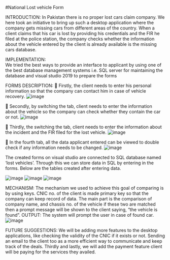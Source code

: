 #National Lost vehicle Form

INTRODUCTION:
In Pakistan there is no proper lost cars claim company. We here took an initiative to bring up such a desktop application where the company gets missing cars from different areas of the country. When a client claims that his car is lost by providing his credentials and the FIR he filed at the police station, the company checks whether the information about the vehicle entered by the client is already available is the missing cars database. 

IMPLEMENTATION:  
We tried the best ways to provide an interface to applicant by using one of the best database management systems i.e. SQL server for maintaining the database and visual studio 2019 to prepare the forms 

FORMS DESCRIPTION:
	Firstly, the client needs to enter his personal information so that the company can contact him in case of vehicle recovery.
 ![image](https://user-images.githubusercontent.com/71806699/193584793-598541ea-480f-413c-8f07-ed2ccd3a8467.png)




	Secondly, by switching the tab, client needs to enter the information about the vehicle so the company can check whether they contain the car or not.
 ![image](https://user-images.githubusercontent.com/71806699/193584820-58ba11a6-a694-443d-8d47-9ce8b669d377.png)


	Thirdly, the switching the tab, client needs to enter the information about the incident and the FIR filed for the lost vehicle.
 ![image](https://user-images.githubusercontent.com/71806699/193584852-7de9fc9c-5c0a-4987-bfb8-90c3b21e9dff.png)





	In the fourth tab, all the data applicant entered can be viewed to double check if any information needs to be changed.
 ![image](https://user-images.githubusercontent.com/71806699/193584897-d183d072-3f50-4337-9173-6df1590eb76c.png)

The created forms on visual studio are connected to SQL database named ‘lost vehicles’. Through this we can store data in SQL by entering in the forms. Below are the tables created after entering data.
  
 ![image](https://user-images.githubusercontent.com/71806699/193584934-0fef57d3-00db-4a14-988b-76f1d70163d2.png)
![image](https://user-images.githubusercontent.com/71806699/193584957-244456f4-53d1-4de9-852b-c9884565302d.png)
![image](https://user-images.githubusercontent.com/71806699/193584978-99821ef8-08f8-4956-bdc9-f99ca45d6ff3.png)

 

MECHANISM:
The mechanism we used to achieve this goal of comparing is by using keys. 
CNIC no. of the client is made primary key so that the company can keep record of data. The main part is the comparison of company name, and chassis no. of the vehicle if these two are matched then a prompt message will be shown to the client saying, “the vehicle is found”. 
OUTPUT: 
The system will prompt the user in case of found car.
![image](https://user-images.githubusercontent.com/71806699/193585016-c3fb22f2-44fa-4794-8ca8-3e88215ab695.png)

 





FUTURE SUGGESTIONS: 
We will be adding more features to the desktop applications, like checking the
validity of the CNIC if it exists or not. Sending an email to the client too as a more efficient way to communicate and keep track of the deals. Thirdly and lastly, we will add the payment feature client will be paying for the services they availed.









